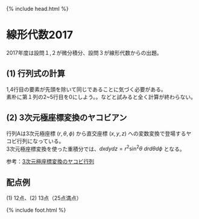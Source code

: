 {% include head.html %}

# 線形代数2017

2017年度は設問１,２が微分積分、設問３が線形代数からの出題。

## (1) 行列式の計算
1,4行目の要素が先頭を除いて同じであることに気づく必要がある。  
素朴に第１列の2~5行目を0にしよう。。などと試みると全く計算が終わらない。

## (2) 3次元極座標変換のヤコビアン
行列Aは3次元極座標 $(r,\theta,\phi)$ から直交座標 $(x,y,z)$ への変数変換で登場するヤコビ行列になっている。  
3次元極座標変換を使った重積分では、$dxdydz = r^2\sin^2\theta\ dr d\theta d\phi$ となる。

参考：[3次元極座標変換のヤコビ行列](https://manabitimes.jp/math/1209#ex2)

## 配点例
(1) 12点、(2) 13点（25点満点）

{% include foot.html %}